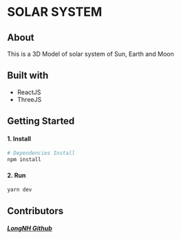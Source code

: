 # SOLAR SYSTEM

## About

This is a 3D Model of solar system of Sun, Earth and Moon

## Built with

- ReactJS
- ThreeJS

## Getting Started

#### 1. Install

```bash
# Dependencies Install
npm install
```

#### 2. Run

```
yarn dev
```

## Contributors

##### [LongNH Github](https://github.com/gywreb)
